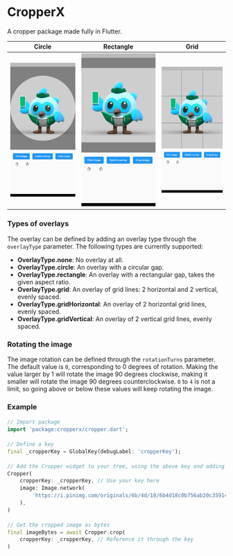 # CropperX

A cropper package made fully in Flutter.

  Circle                   |  Rectangle                |  Grid
:-------------------------:|:-------------------------:|:-------------------------:
![Screenshot circle](doc/screenshot_circle.png)|![Screenshot rectangle](doc/screenshot_rectangle.png)|![Screenshot grid](doc/screenshot_grid.png)

### Types of overlays

The overlay can be defined by adding an overlay type through the `overlayType` parameter. The following types are currently supported:

* **OverlayType.none**: No overlay at all.
* **OverlayType.circle**: An overlay with a circular gap.
* **OverlayType.rectangle**: An overlay with a rectangular gap, takes the given aspect ratio.
* **OverlayType.grid**: An overlay of grid lines: 2 horizontal and 2 vertical, evenly spaced.
* **OverlayType.gridHorizontal**: An overlay of 2 horizontal grid lines, evenly spaced.
* **OverlayType.gridVertical**: An overlay of 2 vertical grid lines, evenly spaced.

### Rotating the image

The image rotation can be defined through the `rotationTurns` parameter. The default value is `0`, corresponding to 0 degrees of rotation. Making the value larger by 1 will rotate the image 90 degrees clockwise, making it smaller will rotate the image 90 degrees counterclockwise. `0` to `4` is not a limit, so going above or below these values will keep rotating the image.

### Example

```dart
// Import package
import 'package:cropperx/cropper.dart';

// Define a key
final _cropperKey = GlobalKey(debugLabel: 'cropperKey');

// Add the Cropper widget to your tree, using the above key and adding the image to crop
Cropper(
    cropperKey: _cropperKey, // Use your key here
    image: Image.network(
        'https://i.pinimg.com/originals/6b/4d/18/6b4d18c0b756ab20c3591490dfc10090.jpg',
    ),
)

// Get the cropped image as bytes
final imageBytes = await Cropper.crop(
    cropperKey: _cropperKey, // Reference it through the key
)
```